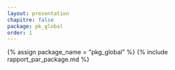 ```yaml
---
layout: presentation
chapitre: false
package: pk_global
order: 1
---
```

 
{% assign package_name = "pkg_global" %}
{% include rapport_par_package.md %}